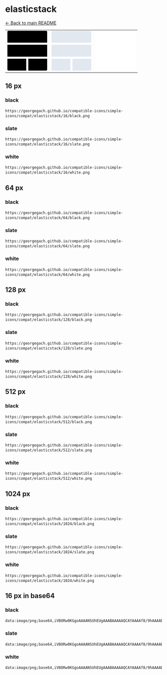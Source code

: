 # elasticstack

[← Back to main README](../../README.md)

<table><tr>
  <td><img src="./128/black.png" width="128" alt="elasticstack black icon" /></td>
  <td><img src="./128/slate.png" width="128" alt="elasticstack slate icon" /></td>
  <td><img src="./128/white.png" width="128" alt="elasticstack white icon" /></td>
</tr></table>

## 16 px

### black
```
https://georgegach.github.io/compatible-icons/simple-icons/compat/elasticstack/16/black.png
```

### slate
```
https://georgegach.github.io/compatible-icons/simple-icons/compat/elasticstack/16/slate.png
```

### white
```
https://georgegach.github.io/compatible-icons/simple-icons/compat/elasticstack/16/white.png
```

## 64 px

### black
```
https://georgegach.github.io/compatible-icons/simple-icons/compat/elasticstack/64/black.png
```

### slate
```
https://georgegach.github.io/compatible-icons/simple-icons/compat/elasticstack/64/slate.png
```

### white
```
https://georgegach.github.io/compatible-icons/simple-icons/compat/elasticstack/64/white.png
```

## 128 px

### black
```
https://georgegach.github.io/compatible-icons/simple-icons/compat/elasticstack/128/black.png
```

### slate
```
https://georgegach.github.io/compatible-icons/simple-icons/compat/elasticstack/128/slate.png
```

### white
```
https://georgegach.github.io/compatible-icons/simple-icons/compat/elasticstack/128/white.png
```

## 512 px

### black
```
https://georgegach.github.io/compatible-icons/simple-icons/compat/elasticstack/512/black.png
```

### slate
```
https://georgegach.github.io/compatible-icons/simple-icons/compat/elasticstack/512/slate.png
```

### white
```
https://georgegach.github.io/compatible-icons/simple-icons/compat/elasticstack/512/white.png
```

## 1024 px

### black
```
https://georgegach.github.io/compatible-icons/simple-icons/compat/elasticstack/1024/black.png
```

### slate
```
https://georgegach.github.io/compatible-icons/simple-icons/compat/elasticstack/1024/slate.png
```

### white
```
https://georgegach.github.io/compatible-icons/simple-icons/compat/elasticstack/1024/white.png
```

## 16 px in base64

### black
```
data:image/png;base64,iVBORw0KGgoAAAANSUhEUgAAABAAAAAQCAYAAAAf8/9hAAAABmJLR0QA/wD/AP+gvaeTAAAAdUlEQVQ4jcXSsQ2DQAwF0Gd0YhWajJJhMg6DZJhESokYgoKjuZIgcYfElyz/wv62vg0TVuSTsWKKQkIdchS1anQtzZDwxVLZ3yeMLRvc78H9AoFXq8DH/hkD78Kf9s3uE4aDAb+SH/8KLjGx5Q9yh7lSJGPeABgaIYRiRIXoAAAAAElFTkSuQmCC
```

### slate
```
data:image/png;base64,iVBORw0KGgoAAAANSUhEUgAAABAAAAAQCAYAAAAf8/9hAAAABmJLR0QA/wD/AP+gvaeTAAAAlklEQVQ4jcWSsQ3CQBAEZ4+Xi3ADJJRCIaR0QyE0g0RkoZdDx0j8EgARJuCMxEWXzJy0txrG6QL0gPhujKhhp2AAudGHlIIfBqHIwq8pze0U0jUDN7sr0urg5HUJNIxTlgdgcQb/FxSj/TKBb7v5N0puHAEUbMFvYTe7K6FYf7IrfH5um7m2h/SDEG3SPbBxKKhJiSXXO9APNACsHs58AAAAAElFTkSuQmCC
```

### white
```
data:image/png;base64,iVBORw0KGgoAAAANSUhEUgAAABAAAAAQCAYAAAAf8/9hAAAABmJLR0QA/wD/AP+gvaeTAAAAgUlEQVQ4jcXSwQkCUQyE4e8tjy3CBrxYis3YjYVYjIJH2SI8OB4UD6KCG8FckkPmT5ikJTlhgea7CKaW5DJD/IAMBTG0oSAGHQecZ+rHjm1lg5YkFUDZg/8DOjYVQEuy9/qMDbt7vXZ73ecYO5YfBhzvefWu4ScmVv4gA6aZkGC6AvOQH61gVAM4AAAAAElFTkSuQmCC
```

